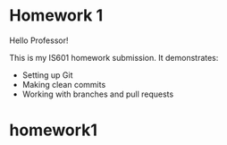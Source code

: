 # Homework 1

Hello Professor!

This is my IS601 homework submission. It demonstrates:
- Setting up Git
- Making clean commits
- Working with branches and pull requests
# homework1
